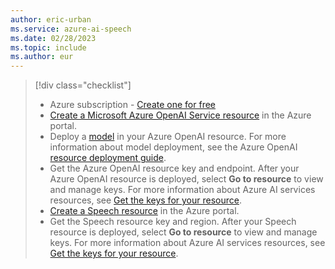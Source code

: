 ```yaml
---
author: eric-urban
ms.service: azure-ai-speech
ms.date: 02/28/2023
ms.topic: include
ms.author: eur
---
```


> [!div class="checklist"]
> * Azure subscription - [Create one for free](https://azure.microsoft.com/free/cognitive-services)
> * [Create a Microsoft Azure OpenAI Service resource](https://portal.azure.com/#create/Microsoft.CognitiveServicesOpenAI) in the Azure portal. 
> * Deploy a [model](/azure/ai-services/openai/concepts/models.md) in your Azure OpenAI resource. For more information about model deployment, see the Azure OpenAI [resource deployment guide](/azure/ai-services/openai/how-to/create-resource.md).
> * Get the Azure OpenAI resource key and endpoint. After your Azure OpenAI resource is deployed, select **Go to resource** to view and manage keys. For more information about Azure AI services resources, see [Get the keys for your resource](~/articles/ai-services/multi-service-resource.md?pivots=azportal#get-the-keys-for-your-resource). 
> * [Create a Speech resource](https://portal.azure.com/#create/Microsoft.CognitiveServicesSpeechServices) in the Azure portal.
> * Get the Speech resource key and region. After your Speech resource is deployed, select **Go to resource** to view and manage keys. For more information about Azure AI services resources, see [Get the keys for your resource](~/articles/ai-services/multi-service-resource.md?pivots=azportal#get-the-keys-for-your-resource). 
